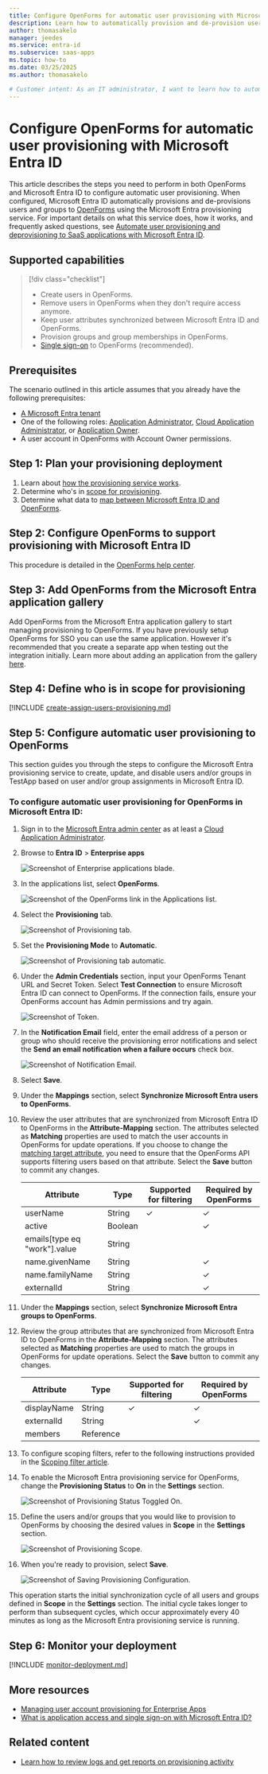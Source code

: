 ```yaml
---
title: Configure OpenForms for automatic user provisioning with Microsoft Entra ID
description: Learn how to automatically provision and de-provision user accounts from Microsoft Entra ID to OpenForms.
author: thomasakelo
manager: jeedes
ms.service: entra-id
ms.subservice: saas-apps
ms.topic: how-to
ms.date: 03/25/2025
ms.author: thomasakelo

# Customer intent: As an IT administrator, I want to learn how to automatically provision and deprovision user accounts from Microsoft Entra ID to OpenForms so that I can streamline the user management process and ensure that users have the appropriate access to OpenForms.
---
```


# Configure OpenForms for automatic user provisioning with Microsoft Entra ID

This article describes the steps you need to perform in both OpenForms and Microsoft Entra ID to configure automatic user provisioning. When configured, Microsoft Entra ID automatically provisions and de-provisions users and groups to [OpenForms](https://granicus.com/solution/govservice/openforms) using the Microsoft Entra provisioning service. For important details on what this service does, how it works, and frequently asked questions, see [Automate user provisioning and deprovisioning to SaaS applications with Microsoft Entra ID](~/identity/app-provisioning/user-provisioning.md). 


## Supported capabilities
> [!div class="checklist"]
> * Create users in OpenForms.
> * Remove users in OpenForms when they don't require access anymore.
> * Keep user attributes synchronized between Microsoft Entra ID and OpenForms.
> * Provision groups and group memberships in OpenForms.
> * [Single sign-on](~/identity/enterprise-apps/add-application-portal-setup-oidc-sso.md) to OpenForms (recommended).

## Prerequisites

The scenario outlined in this article assumes that you already have the following prerequisites:

* [A Microsoft Entra tenant](~/identity-platform/quickstart-create-new-tenant.md) 
* One of the following roles: [Application Administrator](/entra/identity/role-based-access-control/permissions-reference#application-administrator), [Cloud Application Administrator](/entra/identity/role-based-access-control/permissions-reference#cloud-application-administrator), or [Application Owner](/entra/fundamentals/users-default-permissions#owned-enterprise-applications).
* A user account in OpenForms with Account Owner permissions.

## Step 1: Plan your provisioning deployment
1. Learn about [how the provisioning service works](~/identity/app-provisioning/user-provisioning.md).
1. Determine who's in [scope for provisioning](~/identity/app-provisioning/define-conditional-rules-for-provisioning-user-accounts.md).
1. Determine what data to [map between Microsoft Entra ID and OpenForms](~/identity/app-provisioning/customize-application-attributes.md).

<a name='step-2-configure-openforms-to-support-provisioning-with-azure-ad'></a>

## Step 2: Configure OpenForms to support provisioning with Microsoft Entra ID
This procedure is detailed in the [OpenForms help center](https://help.openforms.com/Developers/Set-up-Azure-AD-to-work-with-OpenForms).

<a name='step-3-add-openforms-from-the-azure-ad-application-gallery'></a>

## Step 3: Add OpenForms from the Microsoft Entra application gallery

Add OpenForms from the Microsoft Entra application gallery to start managing provisioning to OpenForms. If you have previously setup OpenForms for SSO you can use the same application. However it's recommended that you create a separate app when testing out the integration initially. Learn more about adding an application from the gallery [here](~/identity/enterprise-apps/add-application-portal.md). 

## Step 4: Define who is in scope for provisioning 

[!INCLUDE [create-assign-users-provisioning.md](~/identity/saas-apps/includes/create-assign-users-provisioning.md)]

## Step 5: Configure automatic user provisioning to OpenForms 

This section guides you through the steps to configure the Microsoft Entra provisioning service to create, update, and disable users and/or groups in TestApp based on user and/or group assignments in Microsoft Entra ID.

<a name='to-configure-automatic-user-provisioning-for-openforms-in-azure-ad'></a>

### To configure automatic user provisioning for OpenForms in Microsoft Entra ID:

1. Sign in to the [Microsoft Entra admin center](https://entra.microsoft.com) as at least a [Cloud Application Administrator](~/identity/role-based-access-control/permissions-reference.md#cloud-application-administrator).
1. Browse to **Entra ID** > **Enterprise apps**

	![Screenshot of Enterprise applications blade.](common/enterprise-applications.png)

1. In the applications list, select **OpenForms**.

	![Screenshot of the OpenForms link in the Applications list.](common/all-applications.png)

1. Select the **Provisioning** tab.

	![Screenshot of Provisioning tab.](common/provisioning.png)

1. Set the **Provisioning Mode** to **Automatic**.

	![Screenshot of Provisioning tab automatic.](common/provisioning-automatic.png)

1. Under the **Admin Credentials** section, input your OpenForms Tenant URL and Secret Token. Select **Test Connection** to ensure Microsoft Entra ID can connect to OpenForms. If the connection fails, ensure your OpenForms account has Admin permissions and try again.

 	![Screenshot of Token.](common/provisioning-testconnection-tenanturltoken.png)

1. In the **Notification Email** field, enter the email address of a person or group who should receive the provisioning error notifications and select the **Send an email notification when a failure occurs** check box.

	![Screenshot of Notification Email.](common/provisioning-notification-email.png)

1. Select **Save**.

1. Under the **Mappings** section, select **Synchronize Microsoft Entra users to OpenForms**.

1. Review the user attributes that are synchronized from Microsoft Entra ID to OpenForms in the **Attribute-Mapping** section. The attributes selected as **Matching** properties are used to match the user accounts in OpenForms for update operations. If you choose to change the [matching target attribute](~/identity/app-provisioning/customize-application-attributes.md), you need to ensure that the OpenForms API supports filtering users based on that attribute. Select the **Save** button to commit any changes.

   |Attribute|Type|Supported for filtering|Required by OpenForms|
   |---|---|---|---|
   |userName|String|&check;|&check;
   |active|Boolean||&check;
   |emails[type eq "work"].value|String||
   |name.givenName|String||&check;
   |name.familyName|String||&check;
   |externalId|String||&check;

1. Under the **Mappings** section, select **Synchronize Microsoft Entra groups to OpenForms**.

1. Review the group attributes that are synchronized from Microsoft Entra ID to OpenForms in the **Attribute-Mapping** section. The attributes selected as **Matching** properties are used to match the groups in OpenForms for update operations. Select the **Save** button to commit any changes.

   |Attribute|Type|Supported for filtering|Required by OpenForms|
   |---|---|---|---|
   |displayName|String|&check;|&check;
   |externalId|String||&check;
   |members|Reference||
   
1. To configure scoping filters, refer to the following instructions provided in the [Scoping filter  article](~/identity/app-provisioning/define-conditional-rules-for-provisioning-user-accounts.md).

1. To enable the Microsoft Entra provisioning service for OpenForms, change the **Provisioning Status** to **On** in the **Settings** section.

	![Screenshot of Provisioning Status Toggled On.](common/provisioning-toggle-on.png)

1. Define the users and/or groups that you would like to provision to OpenForms by choosing the desired values in **Scope** in the **Settings** section.

	![Screenshot of Provisioning Scope.](common/provisioning-scope.png)

1. When you're ready to provision, select **Save**.

	![Screenshot of Saving Provisioning Configuration.](common/provisioning-configuration-save.png)

This operation starts the initial synchronization cycle of all users and groups defined in **Scope** in the **Settings** section. The initial cycle takes longer to perform than subsequent cycles, which occur approximately every 40 minutes as long as the Microsoft Entra provisioning service is running. 

## Step 6: Monitor your deployment

[!INCLUDE [monitor-deployment.md](~/identity/saas-apps/includes/monitor-deployment.md)]

## More resources

* [Managing user account provisioning for Enterprise Apps](~/identity/app-provisioning/configure-automatic-user-provisioning-portal.md)
* [What is application access and single sign-on with Microsoft Entra ID?](~/identity/enterprise-apps/what-is-single-sign-on.md)

## Related content

* [Learn how to review logs and get reports on provisioning activity](~/identity/app-provisioning/check-status-user-account-provisioning.md)
